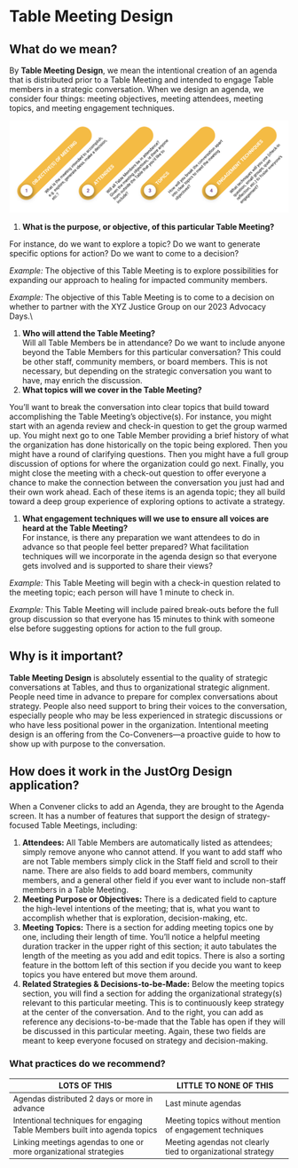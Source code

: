 # Table Meeting Design

## **What do we mean?**

By **Table Meeting Design**, we mean the intentional creation of an agenda that is distributed prior to a Table Meeting and intended to engage Table members in a strategic conversation. When we design an agenda, we consider four things: meeting objectives, meeting attendees, meeting topics, and meeting engagement techniques.

![](<../.gitbook/assets/1 (1).png>)

1. **What is the purpose, or objective, of this particular Table Meeting?**

For instance, do we want to explore a topic? Do we want to generate specific options for action? Do we want to come to a decision?

_Example:_ The objective of this Table Meeting is to explore possibilities for expanding our approach to healing for impacted community members.

_Example:_ The objective of this Table Meeting is to come to a decision on whether to partner with the XYZ Justice Group on our 2023 Advocacy Days.\\

1. **Who will attend the Table Meeting?**\
   Will all Table Members be in attendance? Do we want to include anyone beyond the Table Members for this particular conversation? This could be other staff, community members, or board members. This is not necessary, but depending on the strategic conversation you want to have, may enrich the discussion.
2. **What topics will we cover in the Table Meeting?**

You’ll want to break the conversation into clear topics that build toward accomplishing the Table Meeting’s objective(s). For instance, you might start with an agenda review and check-in question to get the group warmed up. You might next go to one Table Member providing a brief history of what the organization has done historically on the topic being explored. Then you might have a round of clarifying questions. Then you might have a full group discussion of options for where the organization could go next. Finally, you might close the meeting with a check-out question to offer everyone a chance to make the connection between the conversation you just had and their own work ahead. Each of these items is an agenda topic; they all build toward a deep group experience of exploring options to activate a strategy.

1. **What engagement techniques will we use to ensure all voices are heard at the Table Meeting?**\
   For instance, is there any preparation we want attendees to do in advance so that people feel better prepared? What facilitation techniques will we incorporate in the agenda design so that everyone gets involved and is supported to share their views?

_Example:_ This Table Meeting will begin with a check-in question related to the meeting topic; each person will have 1 minute to check in.

_Example:_ This Table Meeting will include paired break-outs before the full group discussion so that everyone has 15 minutes to think with someone else before suggesting options for action to the full group.

## **Why is it important?**

**Table Meeting Design** is absolutely essential to the quality of strategic conversations at Tables, and thus to organizational strategic alignment. People need time in advance to prepare for complex conversations about strategy. People also need support to bring their voices to the conversation, especially people who may be less experienced in strategic discussions or who have less positional power in the organization. Intentional meeting design is an offering from the Co-Conveners—a proactive guide to how to show up with purpose to the conversation.

## **How does it work in the JustOrg Design application?**

When a Convener clicks to add an Agenda, they are brought to the Agenda screen. It has a number of features that support the design of strategy-focused Table Meetings, including:

1. **Attendees:** All Table Members are automatically listed as attendees; simply remove anyone who cannot attend. If you want to add staff who are not Table members simply click in the Staff field and scroll to their name. There are also fields to add board members, community members, and a general other field if you ever want to include non-staff members in a Table Meeting.
2. **Meeting Purpose or Objectives:** There is a dedicated field to capture the high-level intentions of the meeting; that is, what you want to accomplish whether that is exploration, decision-making, etc.
3. **Meeting Topics:** There is a section for adding meeting topics one by one, including their length of time. You’ll notice a helpful meeting duration tracker in the upper right of this section; it auto tabulates the length of the meeting as you add and edit topics. There is also a sorting feature in the bottom left of this section if you decide you want to keep topics you have entered but move them around.
4. **Related Strategies & Decisions-to-be-Made:** Below the meeting topics section, you will find a section for adding the organizational strategy(s) relevant to this particular meeting. This is to continuously keep strategy at the center of the conversation. And to the right, you can add as reference any decisions-to-be-made that the Table has open if they will be discussed in this particular meeting. Again, these two fields are meant to keep everyone focused on strategy and decision-making.

### **What practices do we recommend?**

| **LOTS OF THIS**                                                           | **LITTLE TO NONE OF THIS**                                  |
| -------------------------------------------------------------------------- | ----------------------------------------------------------- |
| Agendas distributed 2 days or more in advance                              | Last minute agendas                                         |
| Intentional techniques for engaging Table Members built into agenda topics | Meeting topics without mention of engagement techniques     |
| Linking meetings agendas to one or more organizational strategies          | Meeting agendas not clearly tied to organizational strategy |
